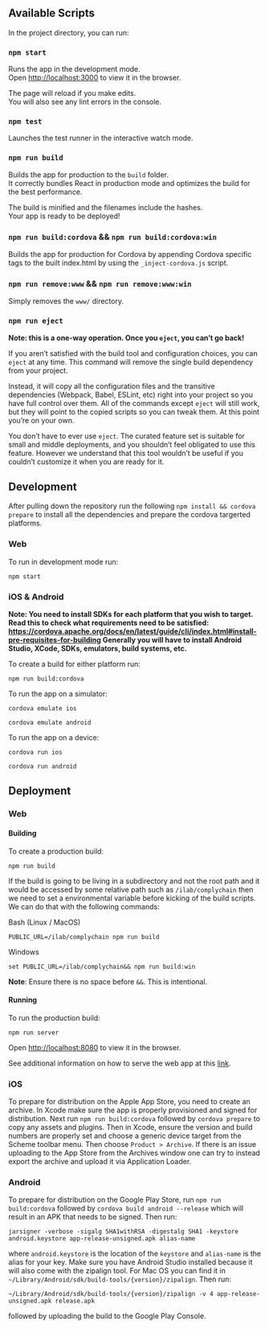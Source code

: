 ## Available Scripts

In the project directory, you can run:

### `npm start`

Runs the app in the development mode.<br>
Open [http://localhost:3000](http://localhost:3000) to view it in the browser.

The page will reload if you make edits.<br>
You will also see any lint errors in the console.

### `npm test`

Launches the test runner in the interactive watch mode.<br>

### `npm run build`

Builds the app for production to the `build` folder.<br>
It correctly bundles React in production mode and optimizes the build for the best performance.

The build is minified and the filenames include the hashes.<br>
Your app is ready to be deployed!

### `npm run build:cordova` && `npm run build:cordova:win`

Builds the app for production for Cordova by appending Cordova specific tags to the built index.html by using the `_inject-cordova.js` script.

### `npm run remove:www` && `npm run remove:www:win`

Simply removes the `www/` directory.

### `npm run eject`

**Note: this is a one-way operation. Once you `eject`, you can’t go back!**

If you aren’t satisfied with the build tool and configuration choices, you can `eject` at any time. This command will remove the single build dependency from your project.

Instead, it will copy all the configuration files and the transitive dependencies (Webpack, Babel, ESLint, etc) right into your project so you have full control over them. All of the commands except `eject` will still work, but they will point to the copied scripts so you can tweak them. At this point you’re on your own.

You don’t have to ever use `eject`. The curated feature set is suitable for small and middle deployments, and you shouldn’t feel obligated to use this feature. However we understand that this tool wouldn’t be useful if you couldn’t customize it when you are ready for it.

## Development

After pulling down the repository run the following `npm install && cordova prepare` to install all the dependencies and prepare the cordova targerted platforms.

### **Web**

To run in development mode run:

`npm start`

### **iOS & Android**

**Note: You need to install SDKs for each platform that you wish to target. Read this to check what requirements need to be satisfied: https://cordova.apache.org/docs/en/latest/guide/cli/index.html#install-pre-requisites-for-building Generally you will have to install Android Studio, XCode, SDKs, emulators, build systems, etc.**

To create a build for either platform run:

`npm run build:cordova`

To run the app on a simulator:

`cordova emulate ios`

`cordova emulate android`

To run the app on a device:

`cordova run ios`

`cordova run android`

## Deployment

### **Web**

#### **Building**

To create a production build:

`npm run build`

If the build is going to be living in a subdirectory and not the root path and it would be accessed by some relative path such as `/ilab/complychain` then we need to set a environmental variable before kicking of the build scripts. We can do that with the following commands:

Bash (Linux / MacOS)

`PUBLIC_URL=/ilab/complychain npm run build`

Windows

`set PUBLIC_URL=/ilab/complychain&& npm run build:win`

**Note**: Ensure there is no space before `&&`. This is intentional.

#### **Running**

To run the production build:

`npm run server`

Open [http://localhost:8080](http://localhost:8080) to view it in the browser.

See additional information on how to serve the web app at this [link](https://facebook.github.io/create-react-app/docs/deployment).

### **iOS**

To prepare for distribution on the Apple App Store, you need to create an archive. In Xcode make sure the app is properly provisioned and signed for distribution. Next run `npm run build:cordova` followed by `cordova prepare` to copy any assets and plugins. Then in Xcode, ensure the version and build numbers are properly set and choose a generic device target from the Scheme toolbar menu. Then choose `Product > Archive`. If there is an issue uploading to the App Store from the Archives window one can try to instead export the archive and upload it via Application Loader.

### **Android**

To prepare for distribution on the Google Play Store, run `npm run build:cordova` followed by `cordova build android --release` which will result in an APK that needs to be signed. Then run:

`jarsigner -verbose -sigalg SHA1withRSA -digestalg SHA1 -keystore android.keystore app-release-unsigned.apk alias-name`

where `android.keystore` is the location of the `keystore` and `alias-name` is the alias for your key. Make sure you have Android Studio installed because it will also come with the zipalign tool. For Mac OS you can find it in `~/Library/Android/sdk/build-tools/{version}/zipalign`. Then run:

`~/Library/Android/sdk/build-tools/{version}/zipalign -v 4 app-release-unsigned.apk release.apk`

followed by uploading the build to the Google Play Console.
